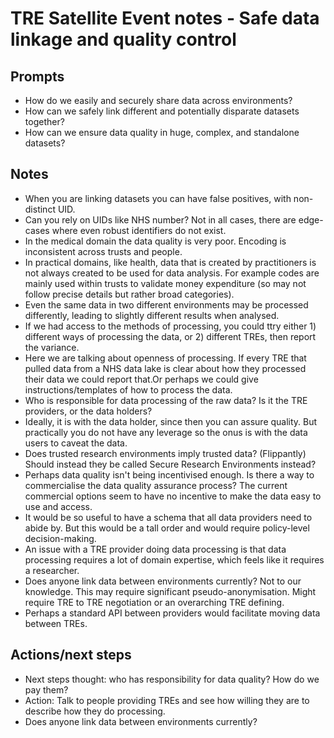 # TRE Satellite Event notes - Safe data linkage and quality control

## Prompts

- How do we easily and securely share data across environments?
- How can we safely link different and potentially disparate datasets together?
- How can we ensure data quality in huge, complex, and standalone datasets?

## Notes

- When you are linking datasets you can have false positives, with non-distinct UID.
- Can you rely on UIDs like NHS number? Not in all cases, there are edge-cases where even robust identifiers do not exist.
- In the medical domain the data quality is very poor. Encoding is inconsistent across trusts and people.
- In practical domains, like health, data that is created by practitioners is not always created to be used for data analysis. For example codes are mainly used within trusts to validate money expenditure (so may not follow precise details but rather broad categories).
- Even the same data in two different environments may be processed differently, leading to slightly different results when analysed.
- If we had access to the methods of processing, you could ttry either 1) different ways of processing the data, or 2) different TREs, then report the variance.
- Here we are talking about openness of processing. If every TRE that pulled data from a NHS data lake is clear about how they processed their data we could report that.Or perhaps we could give instructions/templates of how to process the data.
- Who is responsible for data processing of the raw data? Is it the TRE providers, or the data holders?
- Ideally, it is with the data holder, since then you can assure quality. But practically you do not have any leverage so the onus is with the data users to caveat the data.
- Does trusted research environments imply trusted data? (Flippantly) Should instead they be called Secure Research Environments instead?
- Perhaps data quality isn't being incentivised enough. Is there a way to commercialise the data quality assurance process? The current commercial options seem to have no incentive to make the data easy to use and access.
- It would be so useful to have a schema that all data providers need to abide by. But this would be a tall order and would require policy-level decision-making.
- An issue with a TRE provider doing data processing is that data processing requires a lot of domain expertise, which feels like it requires a researcher.
- Does anyone link data between environments currently? Not to our knowledge. This may require significant pseudo-anonymisation. Might require TRE to TRE negotiation or an overarching TRE defining.
- Perhaps a standard API between providers would facilitate moving data between TREs.

## Actions/next steps

- Next steps thought: who has responsibility for data quality? How do we pay them?
- Action: Talk to people providing TREs and see how willing they are to describe how they do processing.
- Does anyone link data between environments currently?
